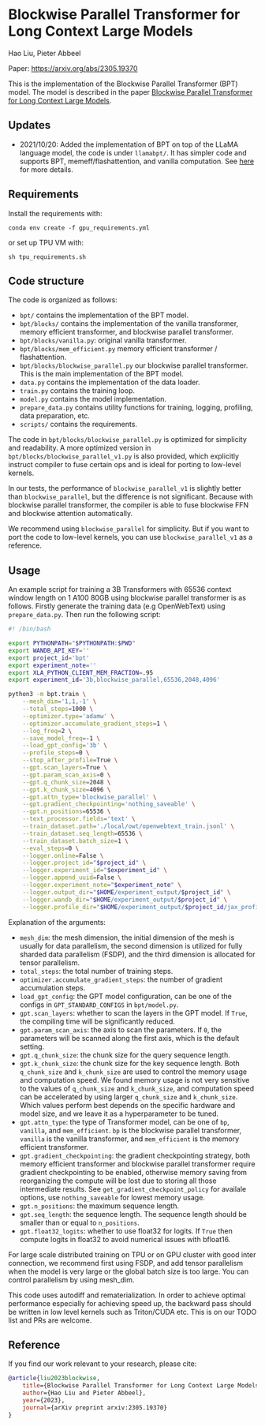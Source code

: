 # Blockwise Parallel Transformer for Long Context Large Models

Hao Liu, Pieter Abbeel

Paper: https://arxiv.org/abs/2305.19370

This is the implementation of the Blockwise Parallel Transformer (BPT) model. The model is described in the paper [Blockwise Parallel Transformer for Long Context Large Models](https://arxiv.org/pdf/2305.19370.pdf).

## Updates

- 2021/10/20: Added the implementation of BPT on top of the LLaMA language model, the code is under `llamabpt/`. It has simpler code and supports BPT, memeff/flashattention, and vanilla computation. See [here](llamabpt/README.md) for more details.

## Requirements
Install the requirements with:
```
conda env create -f gpu_requirements.yml
```
or set up TPU VM with:
```
sh tpu_requirements.sh
```

## Code structure

The code is organized as follows:
- `bpt/` contains the implementation of the BPT model.
- `bpt/blocks/` contains the implementation of the vanilla transformer, memory efficient transformer, and blockwise parallel transformer.
- `bpt/blocks/vanilla.py`: original vanilla transformer.
- `bpt/blocks/mem_efficient.py` memory efficient transformer / flashattention.
- `bpt/blocks/blockwise_parallel.py` our blockwise parallel transformer. This is the main implementation of the BPT model.
- `data.py` contains the implementation of the data loader.
- `train.py` contains the training loop.
- `model.py` contains the model implementation.
- `prepare_data.py` contains utility functions for training, logging, profiling, data preparation, etc.
- `scripts/` contains the requirements.

The code in `bpt/blocks/blockwise_parallel.py` is optimized for simplicity and readability.
A more optimized version in `bpt/blocks/blockwise_parallel_v1.py` is also provided, which explicitly instruct compiler to fuse certain ops and is ideal for porting to low-level kernels.

In our tests, the performance of `blockwise_parallel_v1` is slightly better than `blockwise_parallel`, but the difference is not significant. Because with blockwise parallel transformer, the compiler is able to fuse blockwise FFN and blockwise attention automatically.

We recommend using `blockwise_parallel` for simplicity. But if you want to port the code to low-level kernels, you can use `blockwise_parallel_v1` as a reference.

## Usage
An example script for training a 3B Transformers with 65536 context window length on 1 A100 80GB using blockwise parallel transformer is as follows. Firstly generate the training data (e.g OpenWebText) using `prepare_data.py`. Then run the following script:
```bash
#! /bin/bash

export PYTHONPATH="$PYTHONPATH:$PWD"
export WANDB_API_KEY=''
export project_id='bpt'
export experiment_note=''
export XLA_PYTHON_CLIENT_MEM_FRACTION=.95
export experiment_id='3b,blockwise_parallel,65536,2048,4096'

python3 -m bpt.train \
    --mesh_dim='1,1,-1' \
    --total_steps=1000 \
    --optimizer.type='adamw' \
    --optimizer.accumulate_gradient_steps=1 \
    --log_freq=2 \
    --save_model_freq=-1 \
    --load_gpt_config='3b' \
    --profile_steps=0 \
    --stop_after_profile=True \
    --gpt.scan_layers=True \
    --gpt.param_scan_axis=0 \
    --gpt.q_chunk_size=2048 \
    --gpt.k_chunk_size=4096 \
    --gpt.attn_type='blockwise_parallel' \
    --gpt.gradient_checkpointing='nothing_saveable' \
    --gpt.n_positions=65536 \
    --text_processor.fields='text' \
    --train_dataset.path='./local/owt/openwebtext_train.jsonl' \
    --train_dataset.seq_length=65536 \
    --train_dataset.batch_size=1 \
    --eval_steps=0 \
    --logger.online=False \
    --logger.project_id="$project_id" \
    --logger.experiment_id="$experiment_id" \
    --logger.append_uuid=False \
    --logger.experiment_note="$experiment_note" \
    --logger.output_dir="$HOME/experiment_output/$project_id" \
    --logger.wandb_dir="$HOME/experiment_output/$project_id" \
    --logger.profile_dir="$HOME/experiment_output/$project_id/jax_profile"
```
Explanation of the arguments:
- `mesh_dim`: the mesh dimension, the initial dimension of the mesh is usually for data parallelism, the second dimension is utilized for fully sharded data parallelism (FSDP), and the third dimension is allocated for tensor parallelism.
- `total_steps`: the total number of training steps.
- `optimizer.accumulate_gradient_steps`: the number of gradient accumulation steps.
- `load_gpt_config`: the GPT model configuration, can be one of the configs in `GPT_STANDARD_CONFIGS` in `bpt/model.py`.
- `gpt.scan_layers`: whether to scan the layers in the GPT model. If `True`, the compiling time will be significantly reduced.
- `gpt.param_scan_axis`: the axis to scan the parameters. If `0`, the parameters will be scanned along the first axis, which is the default setting.
- `gpt.q_chunk_size`: the chunk size for the query sequence length.
- `gpt.k_chunk_size`: the chunk size for the key sequence length. Both `q_chunk_size` and `k_chunk_size` are used to control the memory usage and computation speed. We found memory usage is not very sensitive to the values of `q_chunk_size` and `k_chunk_size`, and computation speed can be accelerated by using larger `q_chunk_size` and `k_chunk_size`. Which values perform best depends on the specific hardware and model size, and we leave it as a hyperparameter to be tuned.
- `gpt.attn_type`: the type of Transformer model, can be one of `bp`, `vanilla`, and `mem_efficient`. `bp` is the blockwise parallel transformer, `vanilla` is the vanilla transformer, and `mem_efficient` is the memory efficient transformer.
- `gpt.gradient_checkpointing`: the gradient checkpointing strategy, both memory efficient transformer and blockwise parallel transformer require gradient checkpointing to be enabled, otherwise memory saving from reorganizing the compute will be lost due to storing all those intermediate results. See `get_gradient_checkpoint_policy` for availale options, use `nothing_saveable` for lowest memory usage.
- `gpt.n_positions`: the maximum sequence length.
- `gpt.seq_length`: the sequence length. The sequence length should be smaller than or equal to `n_positions`.
- `gpt.float32_logits`: whether to use float32 for logits. If `True` then compute logits in float32 to avoid numerical issues with bfloat16.


For large scale distributed training on TPU or on GPU cluster with good inter connection, we recommend first using FSDP, and add tensor parallelism when the model is very large or the global batch size is too large. You can control parallelism by using mesh_dim.

This code uses autodiff and rematerialization. In order to achieve optimal performance especially for achieving speed up, the backward pass should be written in low level kernels such as Triton/CUDA etc. This is on our TODO list and PRs are welcome.


## Reference
If you find our work relevant to your research, please cite:
```bibtex
@article{liu2023blockwise,
    title={Blockwise Parallel Transformer for Long Context Large Models},
    author={Hao Liu and Pieter Abbeel},
    year={2023},
    journal={arXiv preprint arxiv:2305.19370}
}
```
